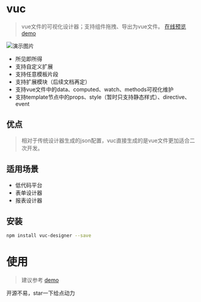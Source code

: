 # vuc

> vue文件的可视化设计器；支持组件拖拽、导出为vue文件。
> [在线预览](https://yuexing91.github.io/vuc-demo/)
> [demo](https://github.com/yuexing91/vuc-demo)

![演示图片](https://github.com/yuexing91/yuexing91.github.io/blob/master/vuc-demo/img/preview.gif "演示图片")

* 所见即所得
* 支持自定义扩展
* 支持任意模板片段
* 支持扩展模块（后续文档再定）
* 支持vue文件中的data、computed、watch、methods可视化维护
* 支持template节点中的props、style（暂时只支持静态样式）、directive、event

## 优点
> 相对于传统设计器生成的json配置，vuc直接生成的是vue文件更加适合二次开发。

## 适用场景

* 低代码平台
* 表单设计器
* 报表设计器


## 安装

``` bash
npm install vuc-designer --save

```
# 使用
> 建议参考 [demo](https://github.com/yuexing91/vuc-demo)

开源不易，star一下给点动力
